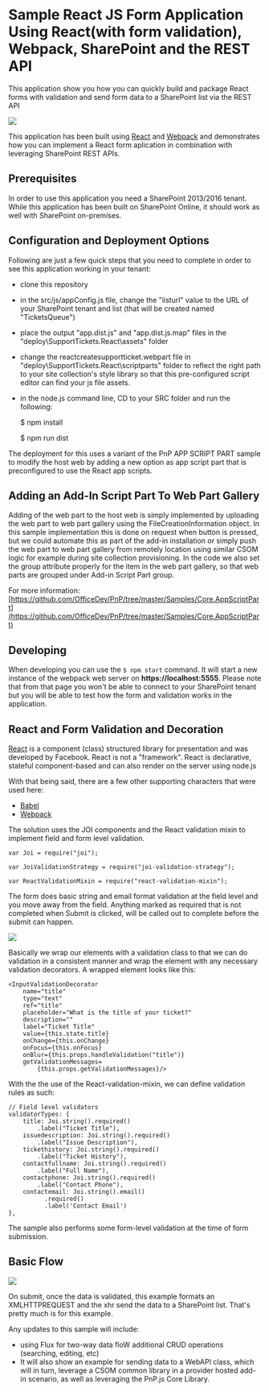# Sample React JS Form Application Using React(with form validation), Webpack, SharePoint and the REST API

This application show you how you can quickly build and package React forms with validation and send form data to a SharePoint list via the REST API

![](http://i.imgur.com/0VlaKnt.png)

This application has been built using [React](https://facebook.github.io/react/) and [Webpack](https://webpack.github.io) and demonstrates how you can implement a React form aplication in combination with leveraging SharePoint REST APIs. 

## Prerequisites

In order to use this application you need a SharePoint 2013/2016 tenant. While this application has been built on SharePoint Online, it should work as well with SharePoint on-premises.

## Configuration and Deployment Options

Following are just a few quick steps that you need to complete in order to see this application working in your tenant:

- clone this repository
- in the src/js/appConfig.js file, change the "listurl" value to the URL of your SharePoint tenant and list (that 	will be created named "TicketsQueue")
- place the output "app.dist.js" and "app.dist.js.map" files in the "deploy\SupportTickets.React\assets" folder 
- change the reactcreatesupportticket.webpart file in "deploy\SupportTickets.React\scriptparts" folder to reflect the right path to your site collection's style library so that this pre-configured script editor can find your js file assets.
- in the node.js command line, CD to your SRC folder and run the following:

	

	$ npm install	 
	
	$ npm run dist

	


The deployment for this uses a variant of the PnP APP SCRIPT PART sample to modify the host web by adding a new option as app script part that is preconfigured to use the React app scripts. 


##  Adding an Add-In Script Part To Web Part Gallery ##
Adding of the web part to the host web is simply implemented by uploading the web part to web part gallery using the FileCreationInformation object. In this sample implementation this is done on request when button is pressed, but we could automate this as part of the add-in installation or simply push the web part to web part gallery from remotely location using similar CSOM logic for example during site collection provisioning. In the code we also set the group attribute properly for the item in the web part gallery, so that web parts are grouped under Add-in Script Part group.

For more information: [https://github.com/OfficeDev/PnP/tree/master/Samples/Core.AppScriptPart](https://github.com/OfficeDev/PnP/tree/master/Samples/Core.AppScriptPart)

## Developing

When developing you can use the `$ npm start` command. It will start a new instance of the webpack web server on **https://localhost:5555**. Please note that from that page you won't be able to connect to your SharePoint tenant but you will be able to test how the form and validation works in the application.

## React and Form Validation and Decoration

[React](https://facebook.github.io/react/) is a component (class) structured library for presentation and was developed by Facebook. React is not a "framework". React is declarative, stateful component-based and can also render on the server using node.js

With that being said, there are a few other supporting characters that were used here:

- [Babel](https://babeljs.io)
- [Webpack](https://webpack.github.io)

The solution uses the JOI components and the React validation mixin to implement field and form level validation.


	var Joi = require("joi");
	
	var JoiValidationStrategy = require("joi-validation-strategy");
	
	var ReactValidationMixin = require("react-validation-mixin");


The form does basic string and email format validation at the field level and you move away from the field. Anything marked as required that is not completed when Submit is clicked, will be called out to complete before the submit can happen. 

![](http://i.imgur.com/DbJuwqg.png)

Basically we wrap our elements with a validation class to that we can do validation in a consistent manner and wrap the element with any necessary validation decorators. A wrapped element looks like this:

	<InputValidationDecorator 
        name="title"
        type="text" 
        ref="title" 
        placeholder="What is the title of your ticket?" 
        description=""
        label="Ticket Title"
        value={this.state.title}
        onChange={this.onChange}
        onFocus={this.onFocus}   
        onBlur={this.props.handleValidation("title")}
        getValidationMessages=
            {this.props.getValidationMessages}/>
	

With the the use of the React-validation-mixin, we can define validation rules as such:

	// Field level validators
    validatorTypes: {
        title: Joi.string().required()
            .label("Ticket Title"),
        issuedescription: Joi.string().required()
            .label("Issue Description"),        
        tickethistory: Joi.string().required()
            .label("Ticket History"),
        contactfullname: Joi.string().required()
            .label("Full Name"),        
        contactphone: Joi.string().required()
            .label("Contact Phone"),
        contactemail: Joi.string().email()
              .required()
              .label('Contact Email')        
    },

The sample also performs some form-level validation at the time of form submission.

## Basic Flow


![](http://i.imgur.com/KjtU2bf.png)

On submit, once the data is validated, this example formats an XMLHTTPREQUEST and the xhr send the data to a SharePoint list. That's pretty much is for this example. 

Any updates to this sample will include:

- using Flux for two-way data floW additional CRUD operations (searching, editing, etc) 
- It will also show an example for sending data to a WebAPI class, which will in turn, leverage a CSOM common library in a provider hosted add-in scenario, as well as leveraging the PnP.js Core Library.

